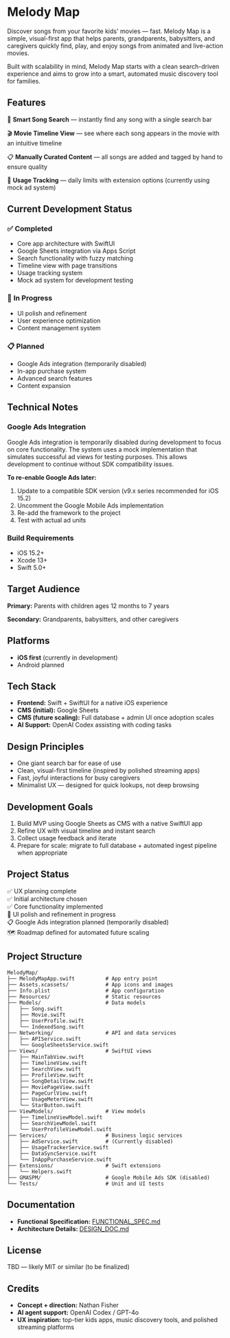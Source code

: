 # Melody Map
Discover songs from your favorite kids' movies — fast.
Melody Map is a simple, visual-first app that helps parents, grandparents, babysitters, and caregivers quickly find, play, and enjoy songs from animated and live-action movies.

Built with scalability in mind, Melody Map starts with a clean search-driven experience and aims to grow into a smart, automated music discovery tool for families.

## Features
🎵 **Smart Song Search** — instantly find any song with a single search bar

🎬 **Movie Timeline View** — see where each song appears in the movie with an intuitive timeline

📋 **Manually Curated Content** — all songs are added and tagged by hand to ensure quality

🎯 **Usage Tracking** — daily limits with extension options (currently using mock ad system)

## Current Development Status

### ✅ **Completed**
- Core app architecture with SwiftUI
- Google Sheets integration via Apps Script
- Search functionality with fuzzy matching
- Timeline view with page transitions
- Usage tracking system
- Mock ad system for development testing

### 🚧 **In Progress**
- UI polish and refinement
- User experience optimization
- Content management system

### 📋 **Planned**
- Google Ads integration (temporarily disabled)
- In-app purchase system
- Advanced search features
- Content expansion

## Technical Notes

### Google Ads Integration
Google Ads integration is temporarily disabled during development to focus on core functionality. The system uses a mock implementation that simulates successful ad views for testing purposes. This allows development to continue without SDK compatibility issues.

**To re-enable Google Ads later:**
1. Update to a compatible SDK version (v9.x series recommended for iOS 15.2)
2. Uncomment the Google Mobile Ads implementation
3. Re-add the framework to the project
4. Test with actual ad units

### Build Requirements
- iOS 15.2+
- Xcode 13+
- Swift 5.0+

## Target Audience
**Primary:** Parents with children ages 12 months to 7 years

**Secondary:** Grandparents, babysitters, and other caregivers

## Platforms
- **iOS first** (currently in development)
- Android planned

## Tech Stack
- **Frontend:** Swift + SwiftUI for a native iOS experience
- **CMS (initial):** Google Sheets
- **CMS (future scaling):** Full database + admin UI once adoption scales
- **AI Support:** OpenAI Codex assisting with coding tasks

## Design Principles
- One giant search bar for ease of use
- Clean, visual-first timeline (inspired by polished streaming apps)
- Fast, joyful interactions for busy caregivers
- Minimalist UX — designed for quick lookups, not deep browsing

## Development Goals
1. Build MVP using Google Sheets as CMS with a native SwiftUI app
2. Refine UX with visual timeline and instant search
3. Collect usage feedback and iterate
4. Prepare for scale: migrate to full database + automated ingest pipeline when appropriate

## Project Status
✅ UX planning complete  
✅ Initial architecture chosen  
✅ Core functionality implemented  
🚧 UI polish and refinement in progress  
📋 Google Ads integration planned (temporarily disabled)  
🗺️ Roadmap defined for automated future scaling  

## Project Structure

```
MelodyMap/
├── MelodyMapApp.swift          # App entry point
├── Assets.xcassets/            # App icons and images
├── Info.plist                  # App configuration
├── Resources/                  # Static resources
├── Models/                     # Data models
│   ├── Song.swift
│   ├── Movie.swift
│   ├── UserProfile.swift
│   └── IndexedSong.swift
├── Networking/                 # API and data services
│   ├── APIService.swift
│   └── GoogleSheetsService.swift
├── Views/                      # SwiftUI views
│   ├── MainTabView.swift
│   ├── TimelineView.swift
│   ├── SearchView.swift
│   ├── ProfileView.swift
│   ├── SongDetailView.swift
│   ├── MoviePageView.swift
│   ├── PageCurlView.swift
│   ├── UsageMeterView.swift
│   └── StarButton.swift
├── ViewModels/                 # View models
│   ├── TimelineViewModel.swift
│   ├── SearchViewModel.swift
│   └── UserProfileViewModel.swift
├── Services/                   # Business logic services
│   ├── AdService.swift         # (Currently disabled)
│   ├── UsageTrackerService.swift
│   ├── DataSyncService.swift
│   └── InAppPurchaseService.swift
├── Extensions/                 # Swift extensions
│   └── Helpers.swift
├── GMASPM/                     # Google Mobile Ads SDK (disabled)
└── Tests/                      # Unit and UI tests
```

## Documentation
- **Functional Specification:** [FUNCTIONAL_SPEC.md](FUNCTIONAL_SPEC.md)
- **Architecture Details:** [DESIGN_DOC.md](DESIGN_DOC.md)

## License
TBD — likely MIT or similar (to be finalized)

## Credits
- **Concept + direction:** Nathan Fisher
- **AI agent support:** OpenAI Codex / GPT-4o
- **UX inspiration:** top-tier kids apps, music discovery tools, and polished streaming platforms
